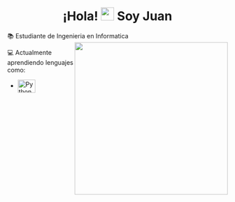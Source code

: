 <h1 align="center">¡Hola! <img src="https://media.giphy.com/media/hvRJCLFzcasrR4ia7z/giphy.gif" width="30px"> Soy Juan</h1>
📚 Estudiante de Ingenieria en Informatica 
<img align="right" src="https://user-images.githubusercontent.com/6164326/114714055-1e627400-9d08-11eb-98c0-cb99275c61d3.png" width="350"/>

💻 Actualmente aprendiendo lenguajes como: 

* <img align="center" alt="Python" height="30" width="40" src="https://cdn.jsdelivr.net/gh/devicons/devicon/icons/python/python-original.svg">



<!--
**JTejad/JTejad** is a ✨ _special_ ✨ repository because its `README.md` (this file) appears on your GitHub profile.

Here are some ideas to get you started:

- 🔭 I’m currently working on ...
- 🌱 I’m currently learning ...
- 👯 I’m looking to collaborate on ...
- 🤔 I’m looking for help with ...
- 💬 Ask me about ...
- 📫 How to reach me: ...
- 😄 Pronouns: ...
- ⚡ Fun fact: ...
-->
